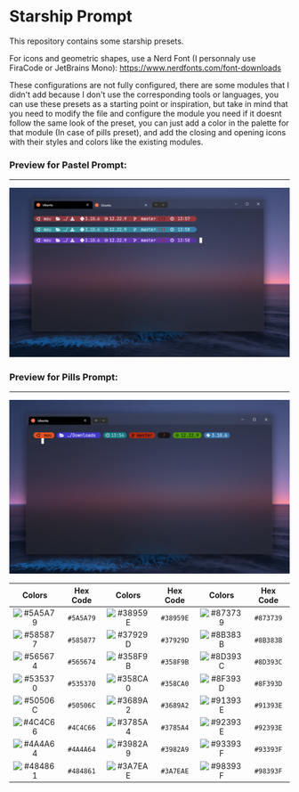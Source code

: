 # Starship Prompt

This repository contains some starship presets.

For icons and geometric shapes, use a Nerd Font (I personnaly use FiraCode or JetBrains Mono): https://www.nerdfonts.com/font-downloads

These configurations are not fully configured, there are some modules that I didn't add because I don't use the corresponding tools or languages, you can use these presets as a starting point or inspiration, but take in mind that you need to modify the file and configure the module you need if it doesnt follow the same look of the preset, you can just add a color in the palette for that module (In case of pills preset), and add the closing and opening icons with their styles and colors like the existing modules.

### Preview for Pastel Prompt:
___
![Prompt](./screenshot_pastel.png)

### Preview for Pills Prompt:
___
![Prompt](./screenshot_pills.png)

|                              Colors                               | Hex Code  |                              Colors                               | Hex Code  |                              Colors                               | Hex Code  |
| :---------------------------------------------------------------: | :-------: | :---------------------------------------------------------------: | :-------: | :---------------------------------------------------------------: | :-------: |
| ![#5A5A79](https://readme-swatches.vercel.app/5A5A79?style=round) | `#5A5A79` | ![#38959E](https://readme-swatches.vercel.app/38959E?style=round) | `#38959E` | ![#873739](https://readme-swatches.vercel.app/873739?style=round) | `#873739` |
| ![#585877](https://readme-swatches.vercel.app/585877?style=round) | `#585877` | ![#37929D](https://readme-swatches.vercel.app/37929D?style=round) | `#37929D` | ![#8B383B](https://readme-swatches.vercel.app/8B383B?style=round) | `#8B383B` |
| ![#565674](https://readme-swatches.vercel.app/565674?style=round) | `#565674` | ![#358F9B](https://readme-swatches.vercel.app/358F9B?style=round) | `#358F9B` | ![#8D393C](https://readme-swatches.vercel.app/8D393C?style=round) | `#8D393C` |
| ![#535370](https://readme-swatches.vercel.app/535370?style=round) | `#535370` | ![#358CA0](https://readme-swatches.vercel.app/358CA0?style=round) | `#358CA0` | ![#8F393D](https://readme-swatches.vercel.app/8F393D?style=round) | `#8F393D` |
| ![#50506C](https://readme-swatches.vercel.app/50506C?style=round) | `#50506C` | ![#3689A2](https://readme-swatches.vercel.app/3689A2?style=round) | `#3689A2` | ![#91393E](https://readme-swatches.vercel.app/91393E?style=round) | `#91393E` |
| ![#4C4C66](https://readme-swatches.vercel.app/4C4C66?style=round) | `#4C4C66` | ![#3785A4](https://readme-swatches.vercel.app/3785A4?style=round) | `#3785A4` | ![#92393E](https://readme-swatches.vercel.app/92393E?style=round) | `#92393E` |
| ![#4A4A64](https://readme-swatches.vercel.app/4A4A64?style=round) | `#4A4A64` | ![#3982A9](https://readme-swatches.vercel.app/3982A9?style=round) | `#3982A9` | ![#93393F](https://readme-swatches.vercel.app/93393F?style=round) | `#93393F` |
| ![#484861](https://readme-swatches.vercel.app/484861?style=round) | `#484861` | ![#3A7EAE](https://readme-swatches.vercel.app/3A7EAE?style=round) | `#3A7EAE` | ![#98393F](https://readme-swatches.vercel.app/98393F?style=round) | `#98393F` |
